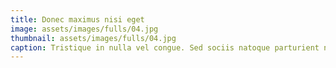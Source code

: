 ```yaml
---
title: Donec maximus nisi eget
image: assets/images/fulls/04.jpg
thumbnail: assets/images/fulls/04.jpg
caption: Tristique in nulla vel congue. Sed sociis natoque parturient nascetur.
---
```


